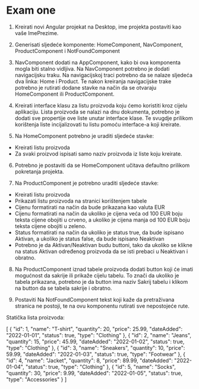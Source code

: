# Exam one

1. Kreirati novi Angular projekat na Desktop, ime projekta
postaviti kao vaše ImePrezime.
 
2. Generisati sljedeće komponente: HomeComponent,
NavComponent, ProductComponent i
NotFoundComponent
 
3. NavComponent dodati na AppComponent, kako bi ova
komponenta mogla biti stalno vidljiva. Na NavComponent
potrebno je dodati navigacijsku traku. Na navigacijskoj traci potrebno da se nalaze
sljedeća dva linka: Home i Product. Te nakon kreiranja
navigacijske trake potrebno je rutirati dodane stavke na
način da se otvaraju HomeComponent ili
ProductComponent.
 
4. Kreirati interface klasu za listu proizvoda koju ćemo
koristiti kroz cijelu aplikaciju. Lista proizvoda se nalazi na
dnu dokumenta, potrebno je dodati sve propertije ove liste
unutar interface klase. Te svugdje prilikom korištenja liste
incijalizovati tu listu pomoću interface-a koji kreirate.
 
5. Na HomeComponent potrebno je uraditi sljedeće stavke:
- Kreirati listu proizvoda
- Za svaki proizvod ispisati
samo naziv proizvoda iz liste koju kreirate.
 
6. Potrebno je postaviti da se HomeComponent učitava
defaultno prilikom pokretanja projekta.

7.  Na ProductComponent je potrebno uraditi sljedeće
stavke:
- Kreirati listu proizvoda
- Prikazati listu proizvoda na stranici korištenjem tabele
- Cijenu formatirati na način da bude prikazana kao valuta EUR
- Cijenu formatirati na način da ukoliko je cijena veća
od 100 EUR boju teksta cijene obojiti u crveno, a
ukoliko je cijena manja od 100 EUR boju teksta cijene
obojiti u zeleno.
- Status formatirati na način da ukoliko je status true,
da bude ispisano Aktivan, a ukoliko je status false,
da bude ispisano Neaktivan
- Potrebno je da Aktivan/Neaktivan budu buttoni,
tako da ukoliko se klikne na status Aktivan određenog
proizvoda da se isti prebaci u Neaktivan i obratno.
 
8. Na ProductComponent iznad tabele proizvoda dodati
button koji će imati mogućnost da sakrije ili prikaže cijelu
tabelu. To znači da ukoliko je tabela prikazana, potrebno je
da button ima naziv Sakrij tabelu i klikom na button da se
tabela sakrije i obratno.
 
9. Postaviti Na NotFoundComponent tekst
koji kaže da pretraživana stranica ne postoji, te na ovu
komponentu rutirati sve nepostojeće rute.
 
Statička lista proizvoda:
 
[
    {
        "id": 1,
        "name": "T-shirt",
        "quantity": 20,
        "price": 25.99,
        "dateAdded": "2022-01-01",
        "status": true,
        "type": "Clothing"
    },
    {
        "id": 2,
        "name": "Jeans",
        "quantity": 15,
        "price": 45.99,
        "dateAdded": "2022-01-02",
        "status": true,
        "type": "Clothing"
    },
    {
        "id": 3,
        "name": "Sneakers",
        "quantity": 10,
        "price": 59.99,
        "dateAdded": "2022-01-03",
        "status": true,
        "type": "Footwear"
    },
    {
        "id": 4,
        "name": "Jacket",
        "quantity": 8,
        "price": 89.99,
        "dateAdded": "2022-01-04",
        "status": true,
        "type": "Clothing"
    },
    {
        "id": 5,
        "name": "Socks",
        "quantity": 30,
        "price": 9.99,
        "dateAdded": "2022-01-05",
        "status": true,
        "type": "Accessories"
    }
]